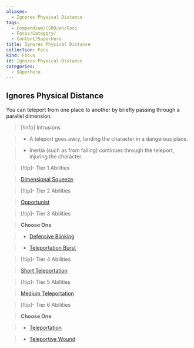 ```yaml
---
aliases:
  - Ignores Physical Distance
tags:
  - Compendium/CSRD/en/Foci
  - Focus/Category/
  - Content/Superhero
title: Ignores Physical Distance
collection: Foci
kind: Focus
id: Ignores-Physical-Distance
categories:
  - Superhero
---
```

## Ignores Physical Distance    
You can teleport from one place to another by briefly passing through a parallel dimension.    
  
>[!info] Intrusions    
>- A teleport goes awry, landing the character in a dangerous place.    
>- Inertia (such as from falling) continues through the teleport, injuring the character.    
  
  
>[!tip]- Tier 1 Abilities    
> [Dimensional Squeeze](Dimensional-Squeeze.md)    
  
  
>[!tip]- Tier 2 Abilities    
> [Opportunist](Opportunist.md)    
  
  
>[!tip]- Tier 3 Abilities    
> **Choose One**    
>- [Defensive Blinking](Defensive-Blinking.md)    
>- [Teleportation Burst](Teleportation-Burst.md)    
  
  
>[!tip]- Tier 4 Abilities    
> [Short Teleportation](Short-Teleportation.md)    
  
  
>[!tip]- Tier 5 Abilities    
> [Medium Teleportation](Medium-Teleportation.md)    
  
  
>[!tip]- Tier 6 Abilities    
> **Choose One**    
>- [Teleportation](Teleportation.md)    
>- [Teleportive Wound](Teleportive-Wound.md)
